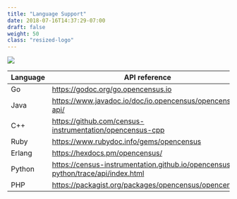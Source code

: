 ```yaml
---
title: "Language Support"
date: 2018-07-16T14:37:29-07:00
draft: false
weight: 50
class: "resized-logo"
---
```


![](/images/opencensus-supported-languages.png)

Language|API reference
---|---
Go|https://godoc.org/go.opencensus.io
Java|https://www.javadoc.io/doc/io.opencensus/opencensus-api/
C++|https://github.com/census-instrumentation/opencensus-cpp
Ruby|https://www.rubydoc.info/gems/opencensus
Erlang|https://hexdocs.pm/opencensus/
Python|https://census-instrumentation.github.io/opencensus-python/trace/api/index.html
PHP|https://packagist.org/packages/opencensus/opencensus
